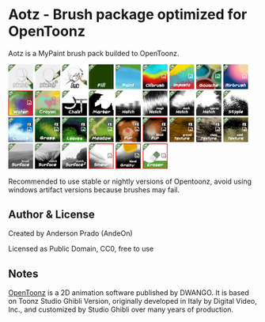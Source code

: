 # Aotz - Brush package optimized for OpenToonz


Aotz is a MyPaint brush pack builded to OpenToonz. 

<img src="aotz/001_sketch_prev.png" width="10%"></img> <img src="aotz/002_sketch_b_prev.png" width="10%"></img> <img src="aotz/005_ink_prev.png" width="10%"></img> <img src="aotz/009_fill_prev.png" width="10%"></img> <img src="aotz/010_paint_prev.png" width="10%"></img> <img src="aotz/011_oilbrush_prev.png" width="10%"></img> <img src="aotz/014_impasto_prev.png" width="10%"></img> <img src="aotz/016_gouache_prev.png" width="10%"></img> <img src="aotz/018_airbrush_prev.png" width="10%"></img> <img src="aotz/020_water_prev.png" width="10%"></img> <img src="aotz/038_crayon_prev.png" width="10%"></img> <img src="aotz/039_chalk_prev.png" width="10%"></img> <img src="aotz/040_marker_prev.png" width="10%"></img> <img src="aotz/041_hatch_prev.png" width="10%"></img> <img src="aotz/042_hatch_rough_prev.png" width="10%"></img> <img src="aotz/043_hatch mesh_prev.png" width="10%"></img> <img src="aotz/044_hatch_sparse_prev.png" width="10%"></img> <img src="aotz/045_stipple_prev.png" width="10%"></img> <img src="aotz/050_clouds_prev.png" width="10%"></img> <img src="aotz/051_grass_prev.png" width="10%"></img> <img src="aotz/052_leaves_prev.png" width="10%"></img> <img src="aotz/053_meadown_prev.png" width="10%"></img> <img src="aotz/058_fur_prev.png" width="10%"></img> <img src="aotz/059_fur2_prev.png" width="10%"></img> <img src="aotz/060_texture_ground_prev.png" width="10%"></img> <img src="aotz/061_texture_stone_prev.png" width="10%"></img> <img src="aotz/063_texture_sand_prev.png" width="10%"></img> <img src="aotz/070_surface_broad_prev.png" width="10%"></img> <img src="aotz/073_surface_sketch_prev.png" width="10%"></img> <img src="aotz/074_surface_sketch2_prev.png" width="10%"></img> <img src="aotz/090_smear_prev.png" width="10%"></img> <img src="aotz/095_grainy_blend_prev.png" width="10%"></img> <img src="aotz/099_eraser_prev.png" width="10%"></img>

Recommended to use stable or nightly versions of Opentoonz, avoid using windows artifact versions because brushes may fail.

Author & License
-----------------
Created by Anderson Prado (AndeOn)

Licensed as Public Domain, CC0, free to use

Notes
-----

[OpenToonz](https://opentoonz.github.io/) is a 2D animation software published by DWANGO. It is based on Toonz Studio Ghibli Version, originally developed in Italy by Digital Video, Inc., and customized by Studio Ghibli over many years of production.

